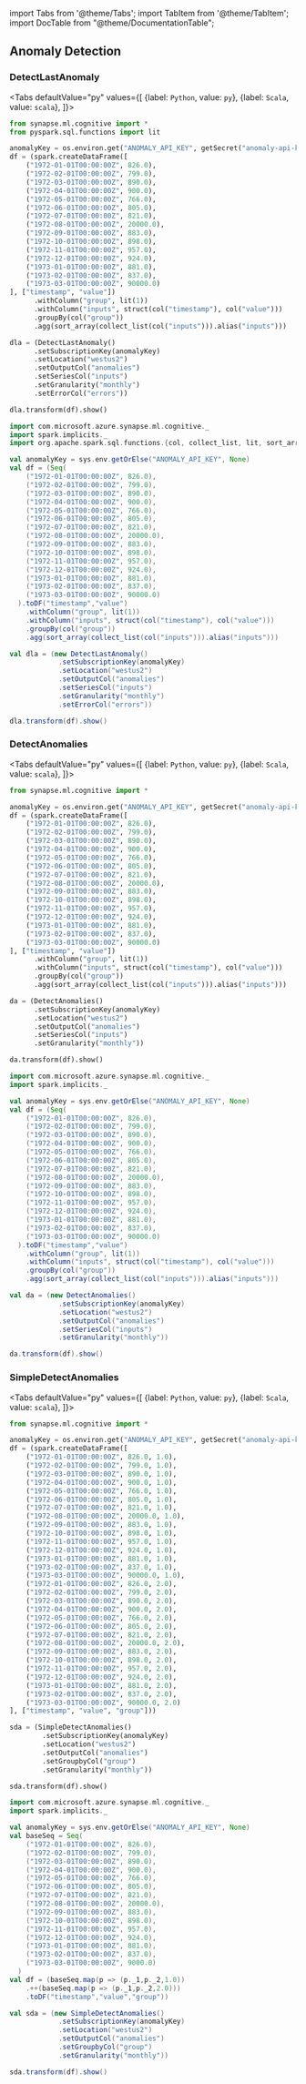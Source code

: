 import Tabs from '@theme/Tabs';
import TabItem from '@theme/TabItem';
import DocTable from "@theme/DocumentationTable";




## Anomaly Detection

### DetectLastAnomaly

<Tabs
defaultValue="py"
values={[
{label: `Python`, value: `py`},
{label: `Scala`, value: `scala`},
]}>
<TabItem value="py">

<!--pytest-codeblocks:cont-->

```python
from synapse.ml.cognitive import *
from pyspark.sql.functions import lit

anomalyKey = os.environ.get("ANOMALY_API_KEY", getSecret("anomaly-api-key"))
df = (spark.createDataFrame([
    ("1972-01-01T00:00:00Z", 826.0),
    ("1972-02-01T00:00:00Z", 799.0),
    ("1972-03-01T00:00:00Z", 890.0),
    ("1972-04-01T00:00:00Z", 900.0),
    ("1972-05-01T00:00:00Z", 766.0),
    ("1972-06-01T00:00:00Z", 805.0),
    ("1972-07-01T00:00:00Z", 821.0),
    ("1972-08-01T00:00:00Z", 20000.0),
    ("1972-09-01T00:00:00Z", 883.0),
    ("1972-10-01T00:00:00Z", 898.0),
    ("1972-11-01T00:00:00Z", 957.0),
    ("1972-12-01T00:00:00Z", 924.0),
    ("1973-01-01T00:00:00Z", 881.0),
    ("1973-02-01T00:00:00Z", 837.0),
    ("1973-03-01T00:00:00Z", 90000.0)
], ["timestamp", "value"])
      .withColumn("group", lit(1))
      .withColumn("inputs", struct(col("timestamp"), col("value")))
      .groupBy(col("group"))
      .agg(sort_array(collect_list(col("inputs"))).alias("inputs")))

dla = (DetectLastAnomaly()
      .setSubscriptionKey(anomalyKey)
      .setLocation("westus2")
      .setOutputCol("anomalies")
      .setSeriesCol("inputs")
      .setGranularity("monthly")
      .setErrorCol("errors"))

dla.transform(df).show()
```

</TabItem>
<TabItem value="scala">

```scala
import com.microsoft.azure.synapse.ml.cognitive._
import spark.implicits._
import org.apache.spark.sql.functions.{col, collect_list, lit, sort_array, struct}

val anomalyKey = sys.env.getOrElse("ANOMALY_API_KEY", None)
val df = (Seq(
    ("1972-01-01T00:00:00Z", 826.0),
    ("1972-02-01T00:00:00Z", 799.0),
    ("1972-03-01T00:00:00Z", 890.0),
    ("1972-04-01T00:00:00Z", 900.0),
    ("1972-05-01T00:00:00Z", 766.0),
    ("1972-06-01T00:00:00Z", 805.0),
    ("1972-07-01T00:00:00Z", 821.0),
    ("1972-08-01T00:00:00Z", 20000.0),
    ("1972-09-01T00:00:00Z", 883.0),
    ("1972-10-01T00:00:00Z", 898.0),
    ("1972-11-01T00:00:00Z", 957.0),
    ("1972-12-01T00:00:00Z", 924.0),
    ("1973-01-01T00:00:00Z", 881.0),
    ("1973-02-01T00:00:00Z", 837.0),
    ("1973-03-01T00:00:00Z", 90000.0)
  ).toDF("timestamp","value")
    .withColumn("group", lit(1))
    .withColumn("inputs", struct(col("timestamp"), col("value")))
    .groupBy(col("group"))
    .agg(sort_array(collect_list(col("inputs"))).alias("inputs")))

val dla = (new DetectLastAnomaly()
            .setSubscriptionKey(anomalyKey)
            .setLocation("westus2")
            .setOutputCol("anomalies")
            .setSeriesCol("inputs")
            .setGranularity("monthly")
            .setErrorCol("errors"))

dla.transform(df).show()
```

</TabItem>
</Tabs>

<DocTable className="DetectLastAnomaly"
py="synapse.ml.cognitive.html#module-synapse.ml.cognitive.DetectLastAnomaly"
scala="com/microsoft/azure/synapse/ml/cognitive/DetectLastAnomaly.html"
sourceLink="https://github.com/microsoft/SynapseML/blob/master/cognitive/src/main/scala/com/microsoft/azure/synapse/ml/cognitive/AnomalyDetection.scala" />

### DetectAnomalies

<Tabs
defaultValue="py"
values={[
{label: `Python`, value: `py`},
{label: `Scala`, value: `scala`},
]}>
<TabItem value="py">




<!--pytest-codeblocks:cont-->

```python
from synapse.ml.cognitive import *

anomalyKey = os.environ.get("ANOMALY_API_KEY", getSecret("anomaly-api-key"))
df = (spark.createDataFrame([
    ("1972-01-01T00:00:00Z", 826.0),
    ("1972-02-01T00:00:00Z", 799.0),
    ("1972-03-01T00:00:00Z", 890.0),
    ("1972-04-01T00:00:00Z", 900.0),
    ("1972-05-01T00:00:00Z", 766.0),
    ("1972-06-01T00:00:00Z", 805.0),
    ("1972-07-01T00:00:00Z", 821.0),
    ("1972-08-01T00:00:00Z", 20000.0),
    ("1972-09-01T00:00:00Z", 883.0),
    ("1972-10-01T00:00:00Z", 898.0),
    ("1972-11-01T00:00:00Z", 957.0),
    ("1972-12-01T00:00:00Z", 924.0),
    ("1973-01-01T00:00:00Z", 881.0),
    ("1973-02-01T00:00:00Z", 837.0),
    ("1973-03-01T00:00:00Z", 90000.0)
], ["timestamp", "value"])
      .withColumn("group", lit(1))
      .withColumn("inputs", struct(col("timestamp"), col("value")))
      .groupBy(col("group"))
      .agg(sort_array(collect_list(col("inputs"))).alias("inputs")))

da = (DetectAnomalies()
      .setSubscriptionKey(anomalyKey)
      .setLocation("westus2")
      .setOutputCol("anomalies")
      .setSeriesCol("inputs")
      .setGranularity("monthly"))

da.transform(df).show()
```

</TabItem>
<TabItem value="scala">

```scala
import com.microsoft.azure.synapse.ml.cognitive._
import spark.implicits._

val anomalyKey = sys.env.getOrElse("ANOMALY_API_KEY", None)
val df = (Seq(
    ("1972-01-01T00:00:00Z", 826.0),
    ("1972-02-01T00:00:00Z", 799.0),
    ("1972-03-01T00:00:00Z", 890.0),
    ("1972-04-01T00:00:00Z", 900.0),
    ("1972-05-01T00:00:00Z", 766.0),
    ("1972-06-01T00:00:00Z", 805.0),
    ("1972-07-01T00:00:00Z", 821.0),
    ("1972-08-01T00:00:00Z", 20000.0),
    ("1972-09-01T00:00:00Z", 883.0),
    ("1972-10-01T00:00:00Z", 898.0),
    ("1972-11-01T00:00:00Z", 957.0),
    ("1972-12-01T00:00:00Z", 924.0),
    ("1973-01-01T00:00:00Z", 881.0),
    ("1973-02-01T00:00:00Z", 837.0),
    ("1973-03-01T00:00:00Z", 90000.0)
  ).toDF("timestamp","value")
    .withColumn("group", lit(1))
    .withColumn("inputs", struct(col("timestamp"), col("value")))
    .groupBy(col("group"))
    .agg(sort_array(collect_list(col("inputs"))).alias("inputs")))

val da = (new DetectAnomalies()
            .setSubscriptionKey(anomalyKey)
            .setLocation("westus2")
            .setOutputCol("anomalies")
            .setSeriesCol("inputs")
            .setGranularity("monthly"))

da.transform(df).show()
```

</TabItem>
</Tabs>

<DocTable className="DetectAnomalies"
py="synapse.ml.cognitive.html#module-synapse.ml.cognitive.DetectAnomalies"
scala="com/microsoft/azure/synapse/ml/cognitive/DetectAnomalies.html"
sourceLink="https://github.com/microsoft/SynapseML/blob/master/cognitive/src/main/scala/com/microsoft/azure/synapse/ml/cognitive/AnomalyDetection.scala" />

### SimpleDetectAnomalies

<Tabs
defaultValue="py"
values={[
{label: `Python`, value: `py`},
{label: `Scala`, value: `scala`},
]}>
<TabItem value="py">




<!--pytest-codeblocks:cont-->

```python
from synapse.ml.cognitive import *

anomalyKey = os.environ.get("ANOMALY_API_KEY", getSecret("anomaly-api-key"))
df = (spark.createDataFrame([
    ("1972-01-01T00:00:00Z", 826.0, 1.0),
    ("1972-02-01T00:00:00Z", 799.0, 1.0),
    ("1972-03-01T00:00:00Z", 890.0, 1.0),
    ("1972-04-01T00:00:00Z", 900.0, 1.0),
    ("1972-05-01T00:00:00Z", 766.0, 1.0),
    ("1972-06-01T00:00:00Z", 805.0, 1.0),
    ("1972-07-01T00:00:00Z", 821.0, 1.0),
    ("1972-08-01T00:00:00Z", 20000.0, 1.0),
    ("1972-09-01T00:00:00Z", 883.0, 1.0),
    ("1972-10-01T00:00:00Z", 898.0, 1.0),
    ("1972-11-01T00:00:00Z", 957.0, 1.0),
    ("1972-12-01T00:00:00Z", 924.0, 1.0),
    ("1973-01-01T00:00:00Z", 881.0, 1.0),
    ("1973-02-01T00:00:00Z", 837.0, 1.0),
    ("1973-03-01T00:00:00Z", 90000.0, 1.0),
    ("1972-01-01T00:00:00Z", 826.0, 2.0),
    ("1972-02-01T00:00:00Z", 799.0, 2.0),
    ("1972-03-01T00:00:00Z", 890.0, 2.0),
    ("1972-04-01T00:00:00Z", 900.0, 2.0),
    ("1972-05-01T00:00:00Z", 766.0, 2.0),
    ("1972-06-01T00:00:00Z", 805.0, 2.0),
    ("1972-07-01T00:00:00Z", 821.0, 2.0),
    ("1972-08-01T00:00:00Z", 20000.0, 2.0),
    ("1972-09-01T00:00:00Z", 883.0, 2.0),
    ("1972-10-01T00:00:00Z", 898.0, 2.0),
    ("1972-11-01T00:00:00Z", 957.0, 2.0),
    ("1972-12-01T00:00:00Z", 924.0, 2.0),
    ("1973-01-01T00:00:00Z", 881.0, 2.0),
    ("1973-02-01T00:00:00Z", 837.0, 2.0),
    ("1973-03-01T00:00:00Z", 90000.0, 2.0)
], ["timestamp", "value", "group"]))

sda = (SimpleDetectAnomalies()
        .setSubscriptionKey(anomalyKey)
        .setLocation("westus2")
        .setOutputCol("anomalies")
        .setGroupbyCol("group")
        .setGranularity("monthly"))

sda.transform(df).show()
```

</TabItem>
<TabItem value="scala">

```scala
import com.microsoft.azure.synapse.ml.cognitive._
import spark.implicits._

val anomalyKey = sys.env.getOrElse("ANOMALY_API_KEY", None)
val baseSeq = Seq(
    ("1972-01-01T00:00:00Z", 826.0),
    ("1972-02-01T00:00:00Z", 799.0),
    ("1972-03-01T00:00:00Z", 890.0),
    ("1972-04-01T00:00:00Z", 900.0),
    ("1972-05-01T00:00:00Z", 766.0),
    ("1972-06-01T00:00:00Z", 805.0),
    ("1972-07-01T00:00:00Z", 821.0),
    ("1972-08-01T00:00:00Z", 20000.0),
    ("1972-09-01T00:00:00Z", 883.0),
    ("1972-10-01T00:00:00Z", 898.0),
    ("1972-11-01T00:00:00Z", 957.0),
    ("1972-12-01T00:00:00Z", 924.0),
    ("1973-01-01T00:00:00Z", 881.0),
    ("1973-02-01T00:00:00Z", 837.0),
    ("1973-03-01T00:00:00Z", 9000.0)
  )
val df = (baseSeq.map(p => (p._1,p._2,1.0))
    .++(baseSeq.map(p => (p._1,p._2,2.0)))
    .toDF("timestamp","value","group"))

val sda = (new SimpleDetectAnomalies()
            .setSubscriptionKey(anomalyKey)
            .setLocation("westus2")
            .setOutputCol("anomalies")
            .setGroupbyCol("group")
            .setGranularity("monthly"))

sda.transform(df).show()
```

</TabItem>
</Tabs>

<DocTable className="SimpleDetectAnomalies"
py="synapse.ml.cognitive.html#module-synapse.ml.cognitive.SimpleDetectAnomalies"
scala="com/microsoft/azure/synapse/ml/cognitive/SimpleDetectAnomalies.html"
sourceLink="https://github.com/microsoft/SynapseML/blob/master/cognitive/src/main/scala/com/microsoft/azure/synapse/ml/cognitive/AnomalyDetection.scala" />
